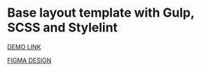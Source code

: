 # Base layout template with Gulp, SCSS and Stylelint

  [DEMO LINK](https://Mariia-Torkaienko.github.io/SoundStore/)

  [FIGMA DESIGN](https://www.figma.com/file/DtkQmQ797hk0nI4KfMi2Uq/BOSE-New-Version?type=design&node-id=6703-595&mode=design&t=E7IpH2AZRZ0sJ9uv-0)
